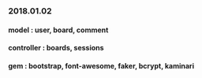 ### 2018.01.02

#### model : user, board, comment

#### controller : boards, sessions

#### gem : bootstrap, font-awesome, faker, bcrypt, kaminari
